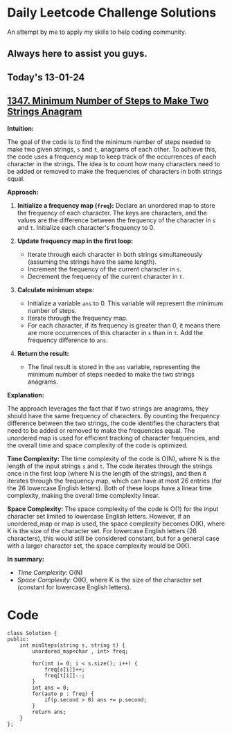 # Daily Leetcode Challenge Solutions

An attempt by me to apply my skills to help coding community.

## Always here to assist you guys.

## Today's 13-01-24 
## [1347. Minimum Number of Steps to Make Two Strings Anagram](https://leetcode.com/problems/minimum-number-of-steps-to-make-two-strings-anagram/?envType=daily-question&envId=2024-01-13)


**Intuition:**

The goal of the code is to find the minimum number of steps needed to make two given strings, `s` and `t`, anagrams of each other. To achieve this, the code uses a frequency map to keep track of the occurrences of each character in the strings. The idea is to count how many characters need to be added or removed to make the frequencies of characters in both strings equal.

**Approach:**

1. **Initialize a frequency map (`freq`):** Declare an unordered map to store the frequency of each character. The keys are characters, and the values are the difference between the frequency of the character in `s` and `t`. Initialize each character's frequency to 0.

2. **Update frequency map in the first loop:**
   - Iterate through each character in both strings simultaneously (assuming the strings have the same length).
   - Increment the frequency of the current character in `s`.
   - Decrement the frequency of the current character in `t`.

3. **Calculate minimum steps:**
   - Initialize a variable `ans` to 0. This variable will represent the minimum number of steps.
   - Iterate through the frequency map.
   - For each character, if its frequency is greater than 0, it means there are more occurrences of this character in `s` than in `t`. Add the frequency difference to `ans`.

4. **Return the result:**
   - The final result is stored in the `ans` variable, representing the minimum number of steps needed to make the two strings anagrams.

**Explanation:**

The approach leverages the fact that if two strings are anagrams, they should have the same frequency of characters. By counting the frequency difference between the two strings, the code identifies the characters that need to be added or removed to make the frequencies equal. The unordered map is used for efficient tracking of character frequencies, and the overall time and space complexity of the code is optimized.

**Time Complexity:**
The time complexity of the code is O(N), where N is the length of the input strings `s` and `t`. The code iterates through the strings once in the first loop (where N is the length of the strings), and then it iterates through the frequency map, which can have at most 26 entries (for the 26 lowercase English letters). Both of these loops have a linear time complexity, making the overall time complexity linear.

**Space Complexity:**
The space complexity of the code is O(1) for the input character set limited to lowercase English letters. However, if an unordered_map or map is used, the space complexity becomes O(K), where K is the size of the character set. For lowercase English letters (26 characters), this would still be considered constant, but for a general case with a larger character set, the space complexity would be O(K).

**In summary:**
- *Time Complexity:* O(N)
- *Space Complexity:* O(K), where K is the size of the character set (constant for lowercase English letters).




# Code
```
class Solution {
public:
    int minSteps(string s, string t) {
        unordered_map<char , int> freq;

        for(int i= 0; i < s.size(); i++) {
            freq[s[i]]++;
            freq[t[i]]--;
        }
        int ans = 0;
        for(auto p : freq) {
            if(p.second > 0) ans += p.second;
        }
        return ans;
    }
};

```